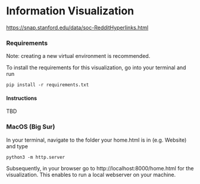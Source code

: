 # Information Visualization

https://snap.stanford.edu/data/soc-RedditHyperlinks.html


### Requirements
Note: creating a new virtual environment is recommended.

To install the requirements for this visualization, go into your terminal and run

```
pip install -r requirements.txt 

```

#### Instructions

TBD

### MacOS (Big Sur)

In your terminal, navigate to the folder your home.html is in (e.g. Website) and type 

```
python3 -m http.server
```

Subsequently, in your browser go to http://localhost:8000/home.html for the visualization. This enables to run a local webserver on your machine.
